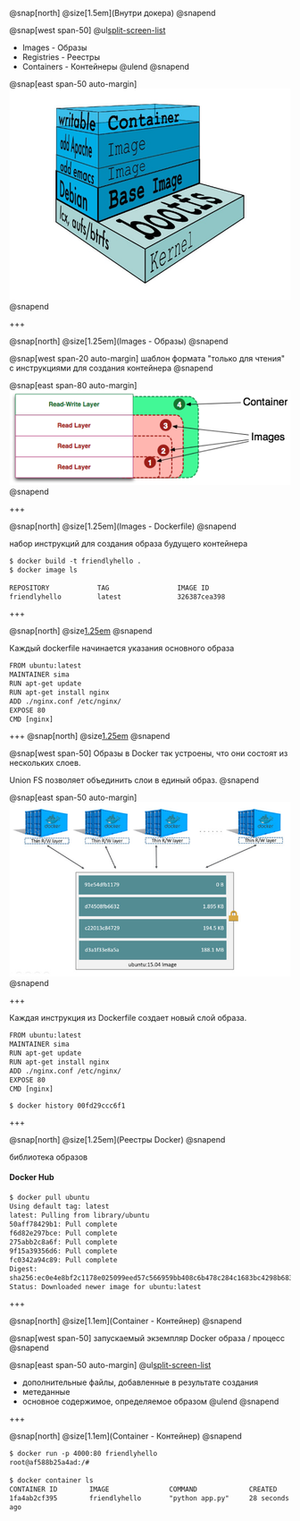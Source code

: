 @snap[north]
@size[1.5em](Внутри докера)
@snapend

@snap[west span-50]
@ul[split-screen-list](false)
  - Images - Образы
  - Registries - Реестры
  - Containers - Контейнеры
@ulend
@snapend

@snap[east span-50 auto-margin]
![container](images/container.jpg)
@snapend

+++

@snap[north]
@size[1.25em](Images - Образы)
@snapend


@snap[west span-20 auto-margin]
шаблон формата "только для чтения" с инструкциями для создания контейнера
@snapend

@snap[east span-80 auto-margin]
![images](images/images.png)
@snapend

+++

@snap[north]
@size[1.25em](Images - Dockerfile)
@snapend

набор инструкций для создания образа будущего контейнера

```
$ docker build -t friendlyhello .
$ docker image ls

REPOSITORY            TAG                 IMAGE ID
friendlyhello         latest              326387cea398
```

+++

@snap[north]
@size[1.25em](Dockerfile)
@snapend

Каждый dockerfile начинается  указания основного образа

```
FROM ubuntu:latest
MAINTAINER sima
RUN apt-get update
RUN apt-get install nginx
ADD ./nginx.conf /etc/nginx/
EXPOSE 80
CMD [nginx]
```

+++
@snap[north]
@size[1.25em](Dockerfile)
@snapend

@snap[west span-50]
Образы в Docker так устроены, что они состоят из нескольких слоев.

Union FS позволяет объединить слои в единый образ.
@snapend

@snap[east span-50 auto-margin]
![container](images/sharing-layers.jpg)
@snapend

+++

Каждая инструкция из Dockerfile создает новый слой образа.

```
FROM ubuntu:latest
MAINTAINER sima
RUN apt-get update
RUN apt-get install nginx
ADD ./nginx.conf /etc/nginx/
EXPOSE 80
CMD [nginx]
```

```
$ docker history 00fd29ccc6f1
```
+++

@snap[north]
@size[1.25em](Реестры Docker)
@snapend

библиотека образов

#### Docker Hub

```
$ docker pull ubuntu
Using default tag: latest
latest: Pulling from library/ubuntu
50aff78429b1: Pull complete 
f6d82e297bce: Pull complete 
275abb2c8a6f: Pull complete 
9f15a39356d6: Pull complete 
fc0342a94c89: Pull complete 
Digest: sha256:ec0e4e8bf2c1178e025099eed57c566959bb408c6b478c284c1683bc4298b683
Status: Downloaded newer image for ubuntu:latest
```

+++

@snap[north]
  @size[1.1em](Container - Контейнер)
@snapend

@snap[west span-50]
  запускаемый экземпляр Docker образа / процесс
@snapend

@snap[east span-50 auto-margin]
@ul[split-screen-list](false)
  - дополнительные файлы, добавленные в результате создания
  - метеданные
  - основное содержимое, определяемое образом
@ulend
@snapend

+++

@snap[north]
  @size[1.1em](Container - Контейнер)
@snapend

```
$ docker run -p 4000:80 friendlyhello
root@af588b25a4ad:/# 

$ docker container ls
CONTAINER ID        IMAGE               COMMAND             CREATED
1fa4ab2cf395        friendlyhello       "python app.py"     28 seconds ago
```
